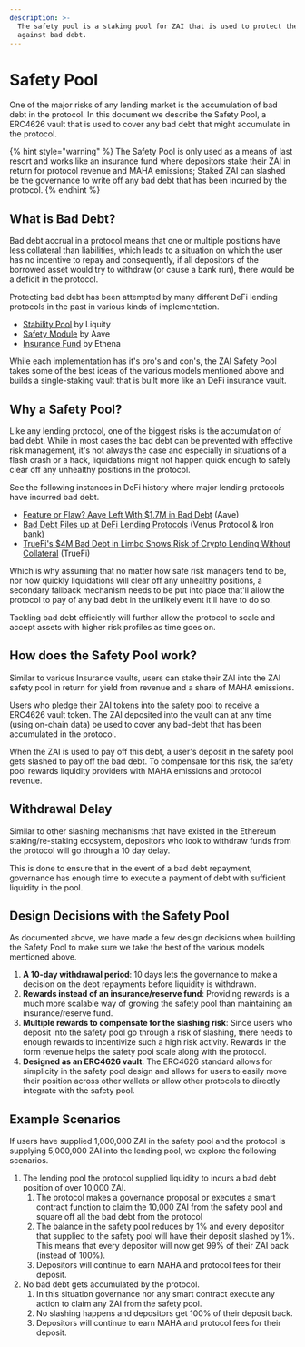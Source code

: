 ```yaml
---
description: >-
  The safety pool is a staking pool for ZAI that is used to protect the protocol
  against bad debt.
---
```


# Safety Pool

One of the major risks of any lending market is the accumulation of bad debt in the protocol. In this document we describe the Safety Pool, a ERC4626 vault that is used to cover any bad debt that might accumulate in the protocol.

{% hint style="warning" %}
The Safety Pool is only used as a means of last resort and works like an insurance fund where depositors stake their ZAI in return for protocol revenue and MAHA emissions; Staked ZAI can slashed be the governance to write off any bad debt that has been incurred by the protocol.
{% endhint %}

## What is Bad Debt?

Bad debt accrual in a protocol means that one or multiple positions have less collateral than liabilities, which leads to a situation on which the user has no incentive to repay and consequently, if all depositors of the borrowed asset would try to withdraw (or cause a bank run), there would be a deficit in the protocol.

Protecting bad debt has been attempted by many different DeFi lending protocols in the past in various kinds of implementation.

* [Stability Pool](https://docs.liquity.org/faq/stability-pool-and-liquidations) by Liquity &#x20;
* [Safety Module](https://docs.aave.com/aavenomics/safety-module) by Aave&#x20;
* [Insurance Fund](https://ethena-labs.gitbook.io/ethena-labs/solution-design/reserve-fund) by Ethena

While each implementation has it's pro's and con's, the ZAI Safety Pool takes some of the best ideas of the various models mentioned above and builds a single-staking vault that is built more like an DeFi insurance vault.

## Why a Safety Pool?

Like any lending protocol, one of the biggest risks is the accumulation of bad debt. While in most cases the bad debt can be prevented with effective risk management, it's not always the case and especially in situations of a flash crash or a hack, liquidations might not happen quick enough to safely clear off any unhealthy positions in the protocol.

See the following instances in DeFi history where major lending protocols have incurred bad debt.

* [Feature or Flaw? Aave Left With $1.7M in Bad Debt](https://blockworks.co/news/aave-curve-bad-debt) (Aave)
* [Bad Debt Piles up at DeFi Lending Protocols](https://thedefiant.io/news/defi/bad-debt-defi-protocols) (Venus Protocol & Iron bank)
* [TrueFi's $4M Bad Debt in Limbo Shows Risk of Crypto Lending Without Collateral](https://www.coindesk.com/markets/2022/10/13/truefis-4m-bad-debt-in-limbo-shows-risk-of-crypto-lending-without-collateral/) (TrueFi)&#x20;

Which is why assuming that no matter how safe risk managers tend to be, nor how quickly liquidations will clear off any unhealthy positions, a secondary fallback mechanism needs to be put into place that'll allow the protocol to pay of any bad debt in the unlikely event it'll have to do so.

Tackling bad debt efficiently will further allow the protocol to scale and accept assets with higher risk profiles as time goes on.

## How does the Safety Pool work?

Similar to various Insurance vaults, users can stake their ZAI into the ZAI safety pool in return for yield from revenue and a share of MAHA emissions.

Users who pledge their ZAI tokens into the safety pool to receive a ERC4626 vault token. The ZAI deposited into the vault can at any time (using on-chain data) be used to cover any bad-debt that has been accumulated in the protocol.

When the ZAI is used to pay off this debt, a user's deposit in the safety pool gets slashed to pay off the bad debt. To compensate for this risk, the safety pool rewards liquidity providers with MAHA emissions and protocol revenue.

## Withdrawal Delay

Similar to other slashing mechanisms that have existed in the Ethereum staking/re-staking ecosystem, depositors who look to withdraw funds from the protocol will go through a 10 day delay.

This is done to ensure that in the event of a bad debt repayment, governance has enough time to execute a payment of debt with sufficient liquidity in the pool.

## Design Decisions with the Safety Pool

As documented above, we have made a few design decisions when building the Safety Pool to make sure we take the best of the various models mentioned above.

1. **A 10-day withdrawal period**: 10 days lets the governance to make a decision on the debt repayments before liquidity is withdrawn.
2. **Rewards instead of an insurance/reserve fund**: Providing rewards is a much more scalable way of growing the safety pool than maintaining an insurance/reserve fund.&#x20;
3. **Multiple rewards to compensate for the slashing risk**: Since users who deposit into the safety pool go through a risk of slashing, there needs to enough rewards to incentivize such a high risk activity. Rewards in the form revenue helps the safety pool scale along with the protocol.
4. **Designed as an ERC4626 vault**: The ERC4626 standard allows for simplicity in the safety pool design and allows for users to easily move their position across other wallets or allow other protocols to directly integrate with the safety pool.

## Example Scenarios

If users have supplied 1,000,000 ZAI in the safety pool and the protocol is supplying 5,000,000 ZAI into the lending pool, we explore the following scenarios.

1. The lending pool the protocol supplied liquidity to incurs a bad debt position of over 10,000 ZAI.
   1. The protocol makes a governance proposal or executes a smart contract function to claim the 10,000 ZAI from the safety pool and square off all the bad debt from the protocol
   2. The balance in the safety pool reduces by 1% and every depositor that supplied to the safety pool will have their deposit slashed by 1%. This means that every depositor will now get 99% of their ZAI back (instead of 100%).
   3. Depositors will continue to earn MAHA and protocol fees for their deposit.
2. No bad debt gets accumulated by the protocol.
   1. In this situation governance nor any smart contract execute any action to claim any ZAI from the safety pool.
   2. No slashing happens and depositors get 100% of their deposit back.
   3. Depositors will continue to earn MAHA and protocol fees for their deposit.
